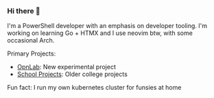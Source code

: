 ### Hi there 👋

I'm a PowerShell developer with an emphasis on developer tooling.
I'm working on learning Go + HTMX and I use neovim btw, with some occasional Arch.

Primary Projects:
- [OpnLab](https://github.com/NachoxMacho/opnlab): New experimental project
- [School Projects](https://github.com/NachoxMacho/Projects): Older college projects

Fun fact: I run my own kubernetes cluster for funsies at home

<!--
**NachoxMacho/NachoxMacho** is a ✨ _special_ ✨ repository because its `README.md` (this file) appears on your GitHub profile.

Here are some ideas to get you started:

- 🔭 I’m currently working on ...
- 🌱 I’m currently learning ...
- 👯 I’m looking to collaborate on ...
- 🤔 I’m looking for help with ...
- 💬 Ask me about ...
- 📫 How to reach me: ...
- 😄 Pronouns: ...
- ⚡ Fun fact: ...
-->
